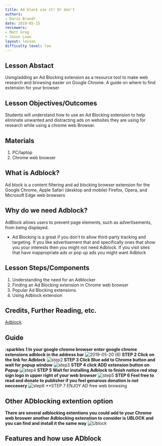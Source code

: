 ```yaml
---
title: Ad block use it! Or don't
authors:
- Dario Brandt
date: 2019-05-15
reviewers:
- Matt Greg
- Jason Loan
layout: lesson
difficulty level: low 
---
```


## Lesson Abstact
 Using/adding an Ad Blocking extension as a resource tool to make web research and browsing easier on Google Chrome. A guide on where to find extension for your browser


## Lesson Objectives/Outcomes
Students will understand how to use an Ad Blocking extension to help eliminate unwanted and distracting ads on websites they are using for research while using a chrome web Browser.


## Materials
1. PC/laptop
2. Chrome web browser

## What is Adblock? 
Ad block is a content filtering and ad blocking browser extension for the Google Chrome, Apple Safari (desktop and mobile) Firefox, Opera, and Microsoft Edge web browsers

## Why do we need Adblock? 
AdBlock allows users to prevent page elements, such as advertisements, from being displayed. 

* Ad Blocking is a great if you don't to allow third-party tracking and targeting.  If you like advertisement that and specifically ones that show you your interests then you might not need Adblock. If you visit sites that have inappropriate ads or pop up ads you might want Adblock  



## Lesson Steps/Components
1. Understanding the need for an Adblocker 
2. Finding an Ad Blocking extension in Chrome web browser
3. Popular Ad Blocking extensions
4. Using Adblock extension

## Credits, Further Reading, etc.
[Adblock](https://en.wikipedia.org/wiki/AdBlock)



## Guide
**:sparkles 1 In your google chrome browser enter google chrome extensions adblock in the address bar**
![2019-05-20 (6)](https://user-images.githubusercontent.com/49451690/58041395-dbcc9880-7aec-11e9-89e5-9b77bd1df685.png)
**STEP 2 Click on the link for Adblock**
![step2](https://user-images.githubusercontent.com/49451690/58116244-b1441380-7bb0-11e9-8bff-785a0c8fa572.png)
**STEP 3 Click Blue add to Chrome button and wait for popup window**
![step3](https://user-images.githubusercontent.com/49451690/58116270-c0c35c80-7bb0-11e9-90b4-67ba7b8f0819.png)
**STEP 4 click ADD extension button on Popup**
![step4](https://user-images.githubusercontent.com/49451690/58116305-d173d280-7bb0-11e9-944a-df709201e7da.png)
**STEP 5 Wait for installing Adblock to finish notice red stop sign logo in upper right of your web browser**
![step5](https://user-images.githubusercontent.com/49451690/58117650-e736c700-7bb3-11e9-9e31-77e51dc012ee.png)
**STEP 6 Feel free to read and donate to publisher if you feel genarous donation is not neccesery**
![step6](https://user-images.githubusercontent.com/49451690/58117667-f3bb1f80-7bb3-11e9-95ff-beb8e9b697e9.png)
**STEP 7 ENJOY AD free web browsing 

## Other ADblocking extention option
**There are several adblocking extentions you could add to your Chrome web broswer another Adblocking extenstion to consider is UBLOCK and you can find and install it the same way**
![Ublock](https://user-images.githubusercontent.com/49451690/58195182-3fd19700-7c7c-11e9-842b-d1cb03688cdc.png)

## Features and how use ADblock 




